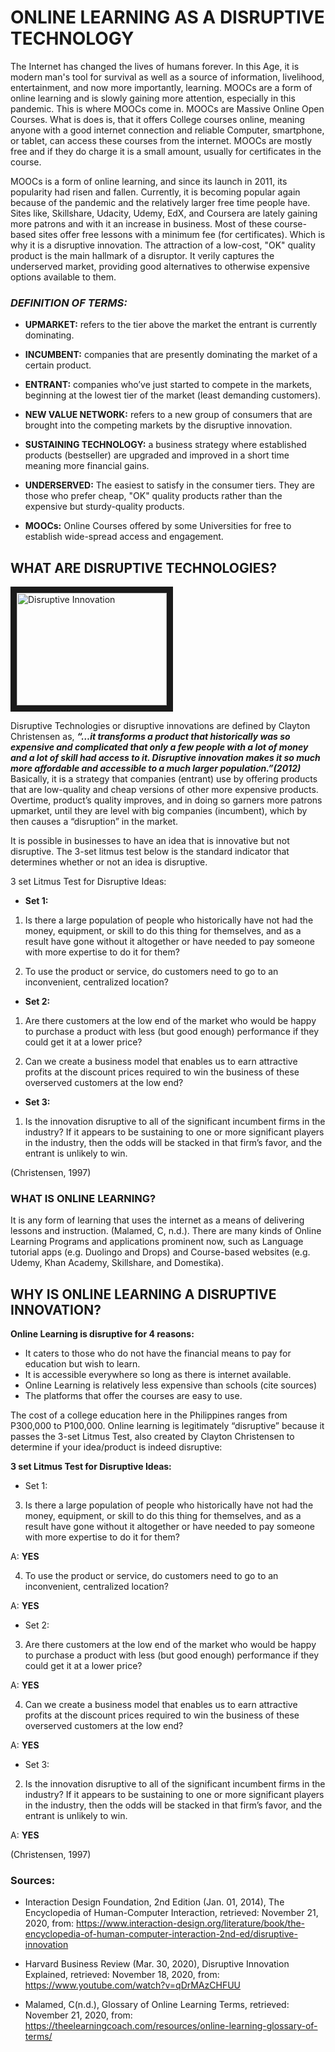 # ONLINE LEARNING AS A DISRUPTIVE TECHNOLOGY #

The Internet has changed the lives of humans forever. In this Age, it is modern man's tool for survival as well as a source of information, livelihood, entertainment, and now more 
importantly, learning. MOOCs are a form of online learning and is slowly gaining more attention, especially in this pandemic. This is where MOOCs come in. MOOCs are Massive Online 
Open Courses. What is does is, that it offers College courses online, meaning anyone with a good internet connection and reliable Computer, smartphone, or tablet, can access these 
courses from the internet. MOOCs are mostly free and if they do charge it is a small amount, usually for certificates in the course.

MOOCs is a form of online learning, and since its launch in 2011, its popularity had risen and fallen. Currently, it is becoming popular again because of the pandemic and the 
relatively larger free time people have. Sites like, Skillshare, Udacity, Udemy, EdX, and Coursera are lately gaining more patrons and with it an increase in business. Most of 
these course-based sites offer free lessons with a minimum fee (for certificates). Which is why it is a disruptive innovation. The attraction of a low-cost, "OK" quality product 
is the main hallmark of a disruptor. It verily captures the underserved market, providing good alternatives to otherwise expensive options available to them. 


### _DEFINITION OF TERMS:_ ###
+ **UPMARKET:**  refers to the tier above the market the entrant is currently dominating.

+ **INCUMBENT:** companies that are presently dominating the market of a certain product.

+ **ENTRANT:**  companies who’ve just started to compete in the markets, beginning at the lowest tier of the market (least demanding customers).

+ **NEW VALUE NETWORK:** refers to a new group of consumers that are brought into the competing markets by the disruptive innovation. 

+ **SUSTAINING TECHNOLOGY:** a business strategy where established products (bestseller) are upgraded and improved in a short time meaning more financial gains.

+ **UNDERSERVED:** The easiest to satisfy in the consumer tiers. They are those who prefer cheap, "OK" quality products rather than the expensive but sturdy-quality products.

+ **MOOCs:** Online Courses offered by some Universities for free to establish wide-spread access and engagement.

## WHAT ARE DISRUPTIVE TECHNOLOGIES? ##

<a href="http://www.youtube.com/watch?feature=player_embedded&v=Cu6J6taqOSg
" target="_blank"><img src="https://i.ytimg.com/an_webp/Cu6J6taqOSg/mqdefault_6s.webp?du=3000&sqp=CMjP_P0F&rs=AOn4CLDu2UHdXA4s9FWgASE3ztkhNjs38w" 
alt="Disruptive Innovation" width="240" height="180" border="10" /></a>

Disruptive Technologies or disruptive innovations are defined by Clayton Christensen as, ***“…it transforms a product that historically was so expensive and complicated that only 
a few people with a lot of money and a lot of skill had access to it. Disruptive innovation makes it so much more affordable and accessible to a much larger population.”(2012)***
Basically, it is a strategy that companies (entrant) use by offering products that are low-quality and cheap versions of other more expensive products. Overtime, product’s quality 
improves, and in doing so garners more patrons upmarket, until they are level with big companies (incumbent), which by then causes a “disruption” in the market. 

It is possible in businesses to have an idea that is innovative but not disruptive. The 3-set litmus test below is the standard indicator that determines whether or not an idea 
is disruptive.

3 set Litmus Test for Disruptive Ideas:

-	**Set 1:**
1.	Is there a large population of people who historically have not had the money, equipment, or skill to do this thing for themselves, and as a result have gone without it 
altogether or have needed to pay someone with more expertise to do it for them? 

2.	To use the product or service, do customers need to go to an inconvenient, centralized location? 

-	**Set 2:**
1.	Are there customers at the low end of the market who would be happy to purchase a product with less (but good enough) performance if they could get it at a lower price? 

2.	Can we create a business model that enables us to earn attractive profits at the discount prices required to win the business of these overserved customers at the low end?

-	**Set 3:**

1.	Is the innovation disruptive to all of the significant incumbent firms in the industry? If it appears to be sustaining to one or more significant players in the industry, then 
the odds will be stacked in that firm’s favor, and the entrant is unlikely to win.

(Christensen, 1997)

### WHAT IS ONLINE LEARNING? ###

It is any form of learning that uses the internet as a means of delivering lessons and instruction. (Malamed, C, n.d.). There are many kinds of Online Learning Programs and applications prominent now, such as Language tutorial apps (e.g. Duolingo and Drops) and Course-based websites (e.g. Udemy, Khan Academy, Skillshare, and Domestika).

## WHY IS ONLINE LEARNING A DISRUPTIVE INNOVATION? ##

**Online Learning is disruptive for 4 reasons:**

-	It caters to those who do not have the financial means to pay for education but wish to learn.
-	It is accessible everywhere so long as there is internet available.
-	Online Learning is relatively less expensive than schools (cite sources)
-	The platforms that offer the courses are easy to use.

The cost of a college education here in the Philippines ranges from P300,000 to P100,000. 
Online learning is legitimately “disruptive” because it passes the 3-set Litmus Test, also created by Clayton Christensen to determine if your idea/product is indeed disruptive:

**3 set Litmus Test for Disruptive Ideas:**	
-	Set 1:
3)	Is there a large population of people who historically have not had the money, equipment, or skill to do this thing for themselves, and as a result have gone without it altogether or have needed to pay someone with more expertise to do it for them? 

A: **YES**

4)	To use the product or service, do customers need to go to an inconvenient, centralized location?

A: **YES**

 -	Set 2:
3)	Are there customers at the low end of the market who would be happy to purchase a product with less (but good enough) performance if they could get it at a lower price? 

A: **YES**

4)	Can we create a business model that enables us to earn attractive profits at the discount prices required to win the business of these overserved customers at the low end?

A: **YES**

-	Set 3:
2)	Is the innovation disruptive to all of the significant incumbent firms in the industry? If it appears to be sustaining to one or more significant players in the industry, then the odds will be stacked in that firm’s favor, and the entrant is unlikely to win.

A: **YES**

(Christensen, 1997)

### Sources: ###
- Interaction Design Foundation, 2nd Edition (Jan. 01, 2014), The Encyclopedia of Human-Computer Interaction, retrieved: November 21, 2020, from: https://www.interaction-design.org/literature/book/the-encyclopedia-of-human-computer-interaction-2nd-ed/disruptive-innovation

- Harvard Business Review (Mar. 30, 2020), Disruptive Innovation Explained, retrieved: November 18, 2020, from: https://www.youtube.com/watch?v=qDrMAzCHFUU

- Malamed, C(n.d.), Glossary of Online Learning Terms, retrieved: November 21, 2020, from: https://theelearningcoach.com/resources/online-learning-glossary-of-terms/
